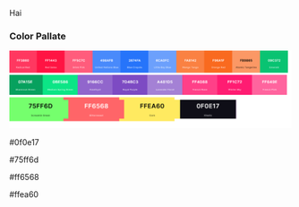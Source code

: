 Hai

### Color Pallate
![](https://github.com/iansyahr/ManimProject/raw/main/Gelombang/gambar.png)

#0f0e17

#75ff6d

#ff6568

#ffea60
